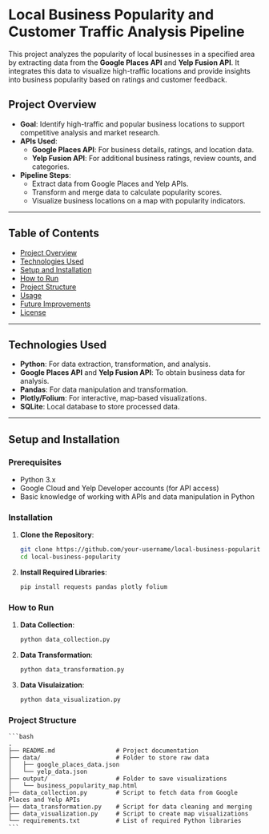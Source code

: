 # Local Business Popularity and Customer Traffic Analysis Pipeline

This project analyzes the popularity of local businesses in a specified area by extracting data from the **Google Places API** and **Yelp Fusion API**. It integrates this data to visualize high-traffic locations and provide insights into business popularity based on ratings and customer feedback.

## Project Overview

- **Goal**: Identify high-traffic and popular business locations to support competitive analysis and market research.
- **APIs Used**:
  - **Google Places API**: For business details, ratings, and location data.
  - **Yelp Fusion API**: For additional business ratings, review counts, and categories.
- **Pipeline Steps**:
  - Extract data from Google Places and Yelp APIs.
  - Transform and merge data to calculate popularity scores.
  - Visualize business locations on a map with popularity indicators.

---

## Table of Contents

- [Project Overview](#project-overview)
- [Technologies Used](#technologies-used)
- [Setup and Installation](#setup-and-installation)
- [How to Run](#how-to-run)
- [Project Structure](#project-structure)
- [Usage](#usage)
- [Future Improvements](#future-improvements)
- [License](#license)

---

## Technologies Used

- **Python**: For data extraction, transformation, and analysis.
- **Google Places API** and **Yelp Fusion API**: To obtain business data for analysis.
- **Pandas**: For data manipulation and transformation.
- **Plotly/Folium**: For interactive, map-based visualizations.
- **SQLite**: Local database to store processed data.

---

## Setup and Installation

### Prerequisites

- Python 3.x
- Google Cloud and Yelp Developer accounts (for API access)
- Basic knowledge of working with APIs and data manipulation in Python

### Installation

1. **Clone the Repository**:
   ```bash
   git clone https://github.com/your-username/local-business-popularity.git
   cd local-business-popularity

2. **Install Required Libraries**:
    ```bash
    pip install requests pandas plotly folium

### How to Run
1. **Data Collection**:
    ```bash
    python data_collection.py

2. **Data Transformation**:
    ```bash
    python data_transformation.py

3. **Data Visulaization**:
    ```bash
    python data_visualization.py

### Project Structure
    ```bash
    .
    ├── README.md                 # Project documentation
    ├── data/                     # Folder to store raw data
    │   ├── google_places_data.json
    │   └── yelp_data.json
    ├── output/                   # Folder to save visualizations
    │   └── business_popularity_map.html
    ├── data_collection.py        # Script to fetch data from Google Places and Yelp APIs
    ├── data_transformation.py    # Script for data cleaning and merging
    ├── data_visualization.py     # Script to create map visualizations
    └── requirements.txt          # List of required Python libraries
    ```
